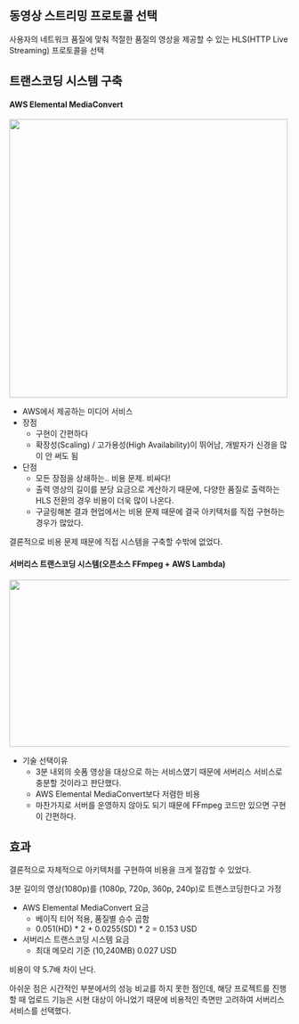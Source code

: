 ## 동영상 스트리밍 프로토콜 선택
사용자의 네트워크 품질에 맞춰 적절한 품질의 영상을 제공할 수 있는 HLS(HTTP Live Streaming) 프로토콜을 선택

## 트랜스코딩 시스템 구축
#### AWS Elemental MediaConvert
<img src="https://github.com/user-attachments/assets/ccd538e5-d9c8-43ff-907e-c1d8bf344ce3" width="500" height="500"/>

- AWS에서 제공하는 미디어 서비스
- 장점
  - 구현이 간편하다
  - 확장성(Scaling) / 고가용성(High Availability)이 뛰어남, 개발자가 신경을 많이 안 써도 됨
- 단점
  - 모든 장점을 상쇄하는.. 비용 문제. 비싸다!
  - 출력 영상의 길이를 분당 요금으로 계산하기 때문에, 다양한 품질로 출력하는 HLS 전환의 경우 비용이 더욱 많이 나온다.
  - 구글링해본 결과 현업에서는 비용 문제 때문에 결국 아키텍처를 직접 구현하는 경우가 많았다.

결론적으로 비용 문제 때문에 직접 시스템을 구축할 수밖에 없었다.

#### 서버리스 트랜스코딩 시스템(오픈소스 FFmpeg + AWS Lambda)
<img src="https://github.com/user-attachments/assets/2c48b949-faf3-4b49-8c1e-f1a463239988" width="550" height="300"/>

- 기술 선택이유 
  - 3분 내외의 숏폼 영상을 대상으로 하는 서비스였기 때문에 서버리스 서비스로 충분할 것이라고 판단했다.
  - AWS Elemental MediaConvert보다 저렴한 비용
  - 마찬가지로 서버를 운영하지 않아도 되기 때문에 FFmpeg 코드만 있으면 구현이 간편하다.

## 효과
결론적으로 자체적으로 아키텍처를 구현하여 비용을 크게 절감할 수 있었다.

3분 길이의 영상(1080p)를 (1080p, 720p, 360p, 240p)로 트랜스코딩한다고 가정
- AWS Elemental MediaConvert 요금
  - 베이직 티어 적용, 품질별 승수 곱함
  - 0.051(HD) * 2 + 0.0255(SD) * 2 = 0.153 USD
- 서버리스 트랜스코딩 시스템 요금
  - 최대 메모리 기준 (10,240MB) 0.027 USD

비용이 약 5.7배 차이 난다.

아쉬운 점은 시간적인 부분에서의 성능 비교를 하지 못한 점인데, 해당 프로젝트를 진행할 때 업로드 기능은 시현 대상이 아니었기 때문에
비용적인 측면만 고려하여 서버리스 서비스를 선택했다.
